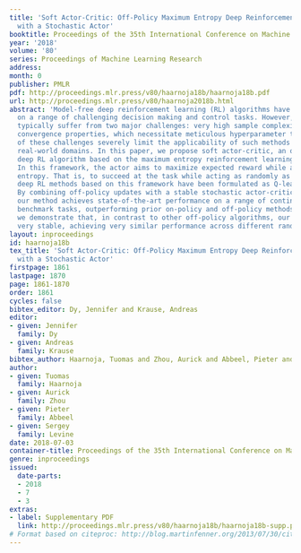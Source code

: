 ```yaml
---
title: 'Soft Actor-Critic: Off-Policy Maximum Entropy Deep Reinforcement Learning
  with a Stochastic Actor'
booktitle: Proceedings of the 35th International Conference on Machine Learning
year: '2018'
volume: '80'
series: Proceedings of Machine Learning Research
address: 
month: 0
publisher: PMLR
pdf: http://proceedings.mlr.press/v80/haarnoja18b/haarnoja18b.pdf
url: http://proceedings.mlr.press/v80/haarnoja2018b.html
abstract: 'Model-free deep reinforcement learning (RL) algorithms have been demonstrated
  on a range of challenging decision making and control tasks. However, these methods
  typically suffer from two major challenges: very high sample complexity and brittle
  convergence properties, which necessitate meticulous hyperparameter tuning. Both
  of these challenges severely limit the applicability of such methods to complex,
  real-world domains. In this paper, we propose soft actor-critic, an off-policy actor-critic
  deep RL algorithm based on the maximum entropy reinforcement learning framework.
  In this framework, the actor aims to maximize expected reward while also maximizing
  entropy. That is, to succeed at the task while acting as randomly as possible. Prior
  deep RL methods based on this framework have been formulated as Q-learning methods.
  By combining off-policy updates with a stable stochastic actor-critic formulation,
  our method achieves state-of-the-art performance on a range of continuous control
  benchmark tasks, outperforming prior on-policy and off-policy methods. Furthermore,
  we demonstrate that, in contrast to other off-policy algorithms, our approach is
  very stable, achieving very similar performance across different random seeds.'
layout: inproceedings
id: haarnoja18b
tex_title: 'Soft Actor-Critic: Off-Policy Maximum Entropy Deep Reinforcement Learning
  with a Stochastic Actor'
firstpage: 1861
lastpage: 1870
page: 1861-1870
order: 1861
cycles: false
bibtex_editor: Dy, Jennifer and Krause, Andreas
editor:
- given: Jennifer
  family: Dy
- given: Andreas
  family: Krause
bibtex_author: Haarnoja, Tuomas and Zhou, Aurick and Abbeel, Pieter and Levine, Sergey
author:
- given: Tuomas
  family: Haarnoja
- given: Aurick
  family: Zhou
- given: Pieter
  family: Abbeel
- given: Sergey
  family: Levine
date: 2018-07-03
container-title: Proceedings of the 35th International Conference on Machine Learning
genre: inproceedings
issued:
  date-parts:
  - 2018
  - 7
  - 3
extras:
- label: Supplementary PDF
  link: http://proceedings.mlr.press/v80/haarnoja18b/haarnoja18b-supp.pdf
# Format based on citeproc: http://blog.martinfenner.org/2013/07/30/citeproc-yaml-for-bibliographies/
---
```

